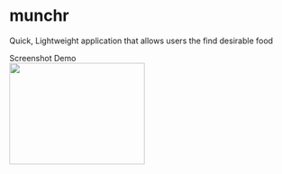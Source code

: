 # munchr
Quick, Lightweight application that allows users the find desirable food


<dl>
  <dt>Screenshot Demo </dt>
<img src="assets/swipe.gif" width="240" height="180"/>

</dl>

